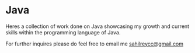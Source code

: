 # Java

Heres a collection of work done on Java showcasing my growth and current skills within the programming language of Java.

For further inquires please do feel free to email me sahilreycc@gmail.com
